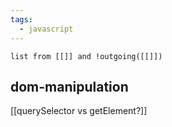 ```yaml
---
tags:
  - javascript
---
```

```dataview
list from [[]] and !outgoing([[]])
```

## dom-manipulation

[[querySelector vs getElement?]]


